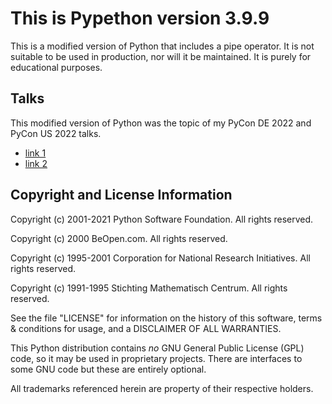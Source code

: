 This is Pypethon version 3.9.9
============================

This is a modified version of Python that includes a pipe operator. It is not
suitable to be used in production, nor will it be maintained. It is purely for
educational purposes.

Talks
---------------------------------

This modified version of Python was the topic of my PyCon DE 2022 and PyCon US
2022 talks.

- [link 1](https://youtu.be/2_TmUOCr1nw)
- [link 2](https://www.youtube.com/watch?v=f8nTJp_k7U8)


Copyright and License Information
---------------------------------

Copyright (c) 2001-2021 Python Software Foundation.  All rights reserved.

Copyright (c) 2000 BeOpen.com.  All rights reserved.

Copyright (c) 1995-2001 Corporation for National Research Initiatives.  All
rights reserved.

Copyright (c) 1991-1995 Stichting Mathematisch Centrum.  All rights reserved.

See the file "LICENSE" for information on the history of this software, terms &
conditions for usage, and a DISCLAIMER OF ALL WARRANTIES.

This Python distribution contains *no* GNU General Public License (GPL) code,
so it may be used in proprietary projects.  There are interfaces to some GNU
code but these are entirely optional.

All trademarks referenced herein are property of their respective holders.
